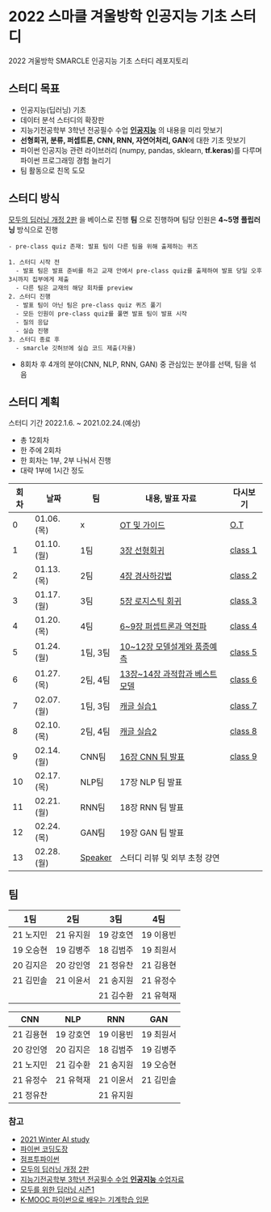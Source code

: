 # 2022 스마클 겨울방학 인공지능 기초 스터디
2022 겨울방학 SMARCLE 인공지능 기초 스터디 레포지토리

## 스터디 목표
- 인공지능(딥러닝) 기초
- 데이터 분석 스터디의 확장판
- 지능기전공학부 3학년 전공필수 수업 **[인공지능](https://github.com/sejongresearch/2020.Spring.AI)** 의 내용을 미리 맛보기
- **선형회귀, 분류, 퍼셉트론, CNN, RNN, 자연어처리, GAN**에 대한 기초 맛보기
- 파이썬 인공지능 관련 라이브러리 (numpy, pandas, sklearn, **tf.keras**)를 다루며 파이썬 프로그래밍 경험 늘리기
- 팀 활동으로 친목 도모

## 스터디 방식
[모두의 딥러닝 개정 2판](https://thebook.io/080228/) 을 베이스로 진행
**팀** 으로 진행하며 팀당 인원은 **4~5명**
**플립러닝** 방식으로 진행
```
- pre-class quiz 존재: 발표 팀이 다른 팀을 위해 출제하는 퀴즈

1. 스터디 시작 전
  - 발표 팀은 발표 준비를 하고 교재 안에서 pre-class quiz를 출제하여 발표 당일 오후 3시까지 집부에게 제출
  - 다른 팀은 교재의 해당 회차를 preview
2. 스터디 진행
  - 발표 팀이 아닌 팀은 pre-class quiz 퀴즈 풀기
  - 모든 인원이 pre-class quiz를 풀면 발표 팀이 발표 시작
  - 질의 응답
  - 실습 진행
3. 스터디 종료 후
  - smarcle 깃허브에 실습 코드 제출(자율)
```

- 8회차 후 4개의 분야(CNN, NLP, RNN, GAN) 중 관심있는 분야를 선택, 팀을 섞음

## 스터디 계획
스터디 기간 2022.1.6. ~ 2021.02.24.(예상)

- 총 12회차
- 한 주에 2회차
- 한 회차는 1부, 2부 나눠서 진행
- 대략 1부에 1시간 정도


| 회차 | 날짜 | 팀 |내용, 발표 자료 | 다시보기 |
| --- | --- | --- | --- | --- |
| 0 | 01.06.(목)	 |x| [OT 및 가이드](https://github.com/sejongsmarcle/2022_Winter_AiStudy/tree/main/%EC%8A%A4%ED%84%B0%EB%94%94%20%EC%9E%90%EB%A3%8C/0%ED%9A%8C%EC%B0%A8) | [O.T](https://www.youtube.com/watch?v=U7_4oL4c_Wo&list=PLvRUlpIVi9qRoI7iXBLd4zkSkhMPCMz3f&index=1) |
| 1 | 01.10.(월) |1팀 |[3장 선형회귀](https://github.com/sejongsmarcle/2022_Winter_AiStudy/tree/main/%EC%8A%A4%ED%84%B0%EB%94%94%20%EC%9E%90%EB%A3%8C/1%ED%9A%8C%EC%B0%A8) | [class 1](https://youtu.be/x7U4pfNdtgc) |
| 2 | 01.13.(목) |2팀 |[4장 경사하강법](https://github.com/sejongsmarcle/2022_Winter_AiStudy/tree/main/%EC%8A%A4%ED%84%B0%EB%94%94%20%EC%9E%90%EB%A3%8C/2%ED%9A%8C%EC%B0%A8) | [class 2](https://www.youtube.com/watch?v=9WpuawbmvO8&list=PLvRUlpIVi9qRoI7iXBLd4zkSkhMPCMz3f&index=3) |
| 3 | 01.17.(월) |3팀 |[5장 로지스틱 회귀](https://github.com/sejongsmarcle/2022_Winter_AiStudy/tree/main/%EC%8A%A4%ED%84%B0%EB%94%94%20%EC%9E%90%EB%A3%8C/3%ED%9A%8C%EC%B0%A8) | [class 3](https://www.youtube.com/watch?v=_No1IL5cyKI) |
| 4 | 01.20.(목) |4팀|[6~9장 퍼셉트론과 역전파](https://github.com/sejongsmarcle/2022_Winter_AiStudy/tree/main/%EC%8A%A4%ED%84%B0%EB%94%94%20%EC%9E%90%EB%A3%8C/4%ED%9A%8C%EC%B0%A8) | [class 4](https://www.youtube.com/watch?v=aY8Ww_b5LGk) |
| 5 | 01.24.(월) |1팀, 3팀 |[10~12장 모델설계와 품종예측](https://github.com/sejongsmarcle/2022_Winter_AiStudy/tree/main/%EC%8A%A4%ED%84%B0%EB%94%94%20%EC%9E%90%EB%A3%8C/5%ED%9A%8C%EC%B0%A8) | [class 5](https://www.youtube.com/watch?v=c69__qo-GtY) |
| 6 | 01.27.(목) |2팀, 4팀 | [13장~14장 과적합과 베스트모델](https://github.com/sejongsmarcle/2022_Winter_AiStudy/tree/main/%EC%8A%A4%ED%84%B0%EB%94%94%20%EC%9E%90%EB%A3%8C/6%ED%9A%8C%EC%B0%A8) | [class 6](https://www.youtube.com/watch?v=owKtqqA0o2Q&list=PLvRUlpIVi9qRoI7iXBLd4zkSkhMPCMz3f&index=8)  |
| 7 | 02.07.(월) |1팀, 3팀 | [캐글 실습1](https://github.com/sejongsmarcle/2022_Winter_AiStudy/tree/main/%EC%8A%A4%ED%84%B0%EB%94%94%20%EC%9E%90%EB%A3%8C/7%ED%9A%8C%EC%B0%A8) | [class 7](https://www.youtube.com/watch?v=1z9eiqr0DkY) |
| 8 | 02.10.(목) |2팀, 4팀 | [캐글 실습2](https://github.com/sejongsmarcle/2022_Winter_AiStudy/tree/main/%EC%8A%A4%ED%84%B0%EB%94%94%20%EC%9E%90%EB%A3%8C/8%ED%9A%8C%EC%B0%A8) | [class 8](https://youtu.be/5zyDT8dPpZs) |
| 9 | 02.14.(월) |CNN팀 |[16장 CNN 팀 발표](https://github.com/sejongsmarcle/2022_Winter_AiStudy/tree/main/%EC%8A%A4%ED%84%B0%EB%94%94%20%EC%9E%90%EB%A3%8C/9%ED%9A%8C%EC%B0%A8) | [class 9](https://www.youtube.com/watch?v=cU9n3uTqtqY) |
| 10 | 02.17.(목) |NLP팀 |17장 NLP 팀 발표 |  |
| 11 | 02.21.(월) | RNN팀|18장 RNN 팀 발표 |  |
| 12 | 02.24.(목) | GAN팀|19장 GAN 팀 발표 |  |
| 13 | 02.28.(월) | [Speaker](https://sites.google.com/view/seung-hyun-lee/%ED%99%88) |스터디 리뷰 및 외부 초청 걍연  |  |

## 팀
| 1팀 | 2팀 | 3팀 | 4팀 |
|:---:|:---:|:---:|:---:|
|21 노지민|21 유지원|19 강호연|19 이용빈|
|19 오승현 | 19 김병주| 18 김범주| 19 최원서|
|20 김지은|20 강인영| 21 정유찬|21 김용현|
|21 김민솔|21 이윤서|21 송지원| 21 유정수|
|  |  |21 김수환| 21 유혁재|

| CNN | NLP | RNN | GAN |
|---|---|---|---|
| 21 김용현 | 19 강호연 | 19 이용빈 | 19 최원서 |
| 20 강인영 | 20 김지은 | 18 김범주 | 19 김병주 |
| 21 노지민 | 21 김수환 | 21 송지원 | 19 오승현 |
| 21 유정수 | 21 유혁재 | 21 이윤서 | 21 김민솔 |
| 21 정유찬 | | 21 유지원 | |


### 참고
- [2021 Winter AI study](https://github.com/sejongsmarcle/2021_Winter_AiStudy)
- [파이썬 코딩도장](https://dojang.io/course/view.php?id=7)
- [점프투파이썬](https://wikidocs.net/book/1)
- [모두의 딥러닝 개정 2판](https://thebook.io/080228/)
- [지능기전공학부 3학년 전공필수 수업 **인공지능** 수업자료](https://github.com/sejongresearch/2020.Spring.AI)
- [모두를 위한 딥러닝 시즌1](https://youtube.com/playlist?list=PLlMkM4tgfjnLSOjrEJN31gZATbcj_MpUm)
- [K-MOOC 파이썬으로 배우는 기계학습 입문](http://www.kmooc.kr/courses/course-v1:HGUk+HGU05+2021_T2/course/)

